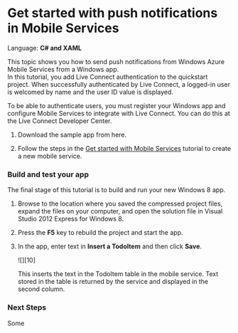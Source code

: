 <properties linkid="mobile-get-started-with-push-dotnet" urldisplayname="Mobile Services" headerexpose="" pagetitle="Get started with push notifications for Mobile Services in Windows Azure" metakeywords="Get started Windows Azure Mobile Services, mobile devices, push notifications, Windows Azure, mobile, Windows 8, WinRT app" footerexpose="" metadescription="Get started using Windows Azure Mobile Services in your Windows Store apps." umbraconavihide="0" disquscomments="1"></properties>

# Get started with push notifications in Mobile Services
Language: **C# and XAML**  

This topic shows you how to send push notifications from Windows Azure Mobile Services from a Windows app.  
In this tutorial, you add Live Connect authentication to the quickstart project. When successfully authenticated by Live Connect, a logged-in user is welcomed by name and the user ID value is displayed.  

To be able to authenticate users, you must register your Windows app and configure Mobile Services to integrate with Live Connect. You can do this at the Live Connect Developer Center.

1. Download the sample app from here.

1. Follow the steps in the [Get started with Mobile Services] tutorial to create a new mobile service. 

### Build and test your app

The final stage of this tutorial is to build and run your new Windows 8 app.

1. Browse to the location where you saved the compressed project files, expand the files on your computer, and open the solution file in Visual Studio 2012 Express for Windows 8. 

2. Press the **F5** key to rebuild the project and start the app.

3. In the app, enter text in **Insert a TodoItem** and then click **Save**.

   ![][10]

   This inserts the text in the TodoItem table in the mobile service. Text stored in the table is returned by the service and displayed in the second column.

### <a name="next-steps"> </a>Next Steps

Some 

<!-- Anchors. -->

[Next Steps]:#next-steps

<!-- Images. -->


<!-- URLs. -->
[Get started with Mobile Services]: ./mobile-services-get-started#create-new-service/
[Get started with data]: ./mobile-services-get-started-with-data-dotnet/
[Get started with users]: ./mobile-services-get-started-with-users-dotnet/
[Get started with push notifications]: ./mobile-services-get-started-with-push-dotnet/
[JavaScript and HTML]: mobile-services-win8-javascript/
[WindowsAzure.com]: http://www.windowsazure.com/
[Management Portal preview]: https://manage.windowsazure.com/